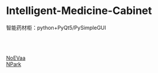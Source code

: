 # Intelligent-Medicine-Cabinet
智能药材柜：python+PyQt5/PySimpleGUI












<br><br><br>
[NoEVaa](https://github.com/NoEvaa "NoEVaa")
<br>
[NPark](https://github.com/NoEvaa "NPark")
